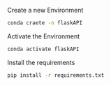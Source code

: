 Create a new Environment

```bash
conda craete -n flaskAPI
```

Activate the Environment

```bash
conda activate flaskAPI
```

Install the requirements

```bash
pip install -r requirements.txt
```

